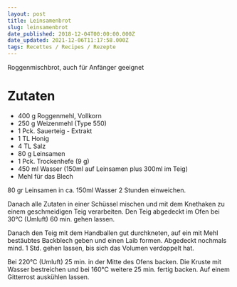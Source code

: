 ```yaml
---
layout: post
title: Leinsamenbrot
slug: leinsamenbrot
date_published: 2018-12-04T00:00:00.000Z
date_updated: 2021-12-06T11:17:58.000Z
tags: Recettes / Recipes / Rezepte
---
```


Roggenmischbrot, auch für Anfänger geeignet

# Zutaten

- 400 g	Roggenmehl, Vollkorn
- 250 g	Weizenmehl (Type 550)
- 1 Pck.	Sauerteig - Extrakt
- 1 TL	Honig
- 4 TL	Salz
- 80 g	Leinsamen
- 1 Pck.	Trockenhefe (9 g)
- 450 ml	Wasser (150ml auf Leinsamen plus 300ml im Teig)
- Mehl für das Blech

80 gr Leinsamen in ca. 150ml Wasser 2 Stunden einweichen.

Danach alle Zutaten in einer Schüssel mischen und mit dem Knethaken zu einem geschmeidigen Teig verarbeiten. Den Teig abgedeckt im Ofen bei 30°C (Umluft) 60 min. gehen lassen.

Danach den Teig mit dem Handballen gut durchkneten, auf ein mit Mehl bestäubtes Backblech geben und einen Laib formen. Abgedeckt nochmals mind. 1 Std. gehen lassen, bis sich das Volumen verdoppelt hat.

Bei 220°C (Umluft) 25 min. in der Mitte des Ofens backen. Die Kruste mit Wasser bestreichen und bei 160°C weitere 25 min. fertig backen. Auf einem Gitterrost auskühlen lassen.
